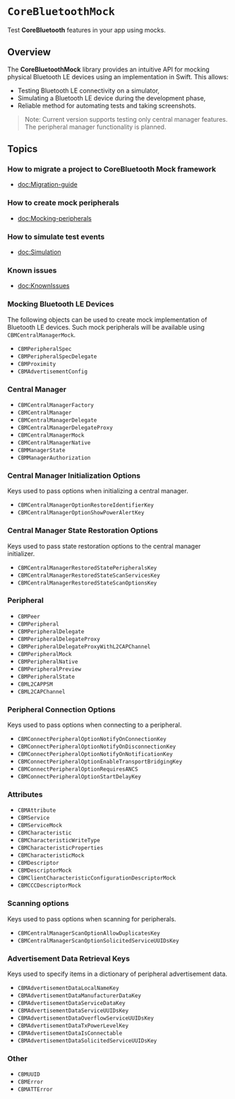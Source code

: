 # ``CoreBluetoothMock``

Test **CoreBluetooth** features in your app using mocks.

## Overview

The **CoreBluetoothMock** library provides an intuitive API for mocking physical 
Bluetooth LE devices using an implementation in Swift. This allows:
* Testing Bluetooth LE connectivity on a simulator,
* Simulating a Bluetooth LE device during the development phase,
* Reliable method for automating tests and taking screenshots.

> Note: Current version supports testing only central manager features. 
        The peripheral manager functionality is planned.

## Topics

### How to migrate a project to CoreBluetooth Mock framework

- <doc:Migration-guide>

### How to create mock peripherals

- <doc:Mocking-peripherals>

### How to simulate test events

- <doc:Simulation>

### Known issues

- <doc:KnownIssues>

### Mocking Bluetooth LE Devices

The following objects can be used to create mock implementation of Bluetooth LE
devices. Such mock peripherals will be available using ``CBMCentralManagerMock``.

- ``CBMPeripheralSpec``
- ``CBMPeripheralSpecDelegate``
- ``CBMProximity``
- ``CBMAdvertisementConfig``

### Central Manager

- ``CBMCentralManagerFactory``
- ``CBMCentralManager``
- ``CBMCentralManagerDelegate``
- ``CBMCentralManagerDelegateProxy``
- ``CBMCentralManagerMock``
- ``CBMCentralManagerNative``
- ``CBMManagerState``
- ``CBMManagerAuthorization``

### Central Manager Initialization Options

Keys used to pass options when initializing a central manager.

- ``CBMCentralManagerOptionRestoreIdentifierKey``
- ``CBMCentralManagerOptionShowPowerAlertKey``

### Central Manager State Restoration Options

Keys used to pass state restoration options to the central manager initializer.

- ``CBMCentralManagerRestoredStatePeripheralsKey``
- ``CBMCentralManagerRestoredStateScanServicesKey``
- ``CBMCentralManagerRestoredStateScanOptionsKey``

### Peripheral

- ``CBMPeer``
- ``CBMPeripheral``
- ``CBMPeripheralDelegate``
- ``CBMPeripheralDelegateProxy``
- ``CBMPeripheralDelegateProxyWithL2CAPChannel``
- ``CBMPeripheralMock``
- ``CBMPeripheralNative``
- ``CBMPeripheralPreview``
- ``CBMPeripheralState``
- ``CBML2CAPPSM``
- ``CBML2CAPChannel``

### Peripheral Connection Options

Keys used to pass options when connecting to a peripheral.

- ``CBMConnectPeripheralOptionNotifyOnConnectionKey``
- ``CBMConnectPeripheralOptionNotifyOnDisconnectionKey``
- ``CBMConnectPeripheralOptionNotifyOnNotificationKey``
- ``CBMConnectPeripheralOptionEnableTransportBridgingKey``
- ``CBMConnectPeripheralOptionRequiresANCS``
- ``CBMConnectPeripheralOptionStartDelayKey``

### Attributes

- ``CBMAttribute``
- ``CBMService``
- ``CBMServiceMock``
- ``CBMCharacteristic``
- ``CBMCharacteristicWriteType``
- ``CBMCharacteristicProperties``
- ``CBMCharacteristicMock``
- ``CBMDescriptor``
- ``CBMDescriptorMock``
- ``CBMClientCharacteristicConfigurationDescriptorMock``
- ``CBMCCCDescriptorMock``

### Scanning options

Keys used to pass options when scanning for peripherals.

- ``CBMCentralManagerScanOptionAllowDuplicatesKey``
- ``CBMCentralManagerScanOptionSolicitedServiceUUIDsKey``

### Advertisement Data Retrieval Keys

Keys used to specify items in a dictionary of peripheral advertisement data.

- ``CBMAdvertisementDataLocalNameKey``
- ``CBMAdvertisementDataManufacturerDataKey``
- ``CBMAdvertisementDataServiceDataKey``
- ``CBMAdvertisementDataServiceUUIDsKey``
- ``CBMAdvertisementDataOverflowServiceUUIDsKey``
- ``CBMAdvertisementDataTxPowerLevelKey``
- ``CBMAdvertisementDataIsConnectable``
- ``CBMAdvertisementDataSolicitedServiceUUIDsKey``

### Other

- ``CBMUUID``
- ``CBMError``
- ``CBMATTError``
